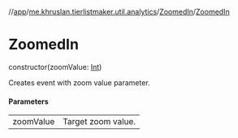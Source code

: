 //[app](../../../index.md)/[me.khruslan.tierlistmaker.util.analytics](../index.md)/[ZoomedIn](index.md)/[ZoomedIn](-zoomed-in.md)

# ZoomedIn

constructor(zoomValue: [Int](https://kotlinlang.org/api/latest/jvm/stdlib/kotlin/-int/index.html))

Creates event with zoom value parameter.

#### Parameters

| | |
|---|---|
| zoomValue | Target zoom value. |
